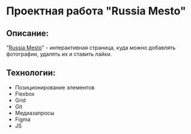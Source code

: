 # Проектная работа "Russia Mesto"

## Описание: 

"[Russia Mesto](https://anddemyan.github.io/russian-travel/)" - интерактивная страница, куда можно добавлять фотографии, удалять их и ставить лайки.


## Технологии:

* Позиционирование элементов
* Flexbox
* Grid
* Git
* Медиазапросы
* Figma
* JS